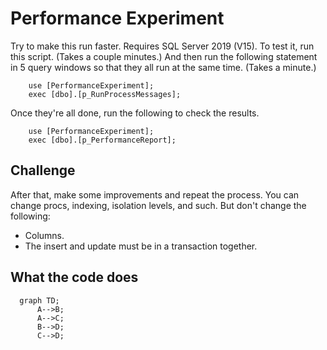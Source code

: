 # Performance Experiment

Try to make this run faster. Requires SQL Server 2019 (V15). To test it, run this script. (Takes a couple minutes.) And then run the following statement in 5 query windows so that they all run at the same time. (Takes a minute.)

		use [PerformanceExperiment];
		exec [dbo].[p_RunProcessMessages];

Once they're all done, run the following to check the results.

		use [PerformanceExperiment];
		exec [dbo].[p_PerformanceReport];

## Challenge
After that, make some improvements and repeat the process. You can change procs, indexing, isolation levels, and such. But don't change the following:
* Columns.
* The insert and update must be in a transaction together.

## What the code does




```mermaid
  graph TD;
      A-->B;
      A-->C;
      B-->D;
      C-->D;
```
